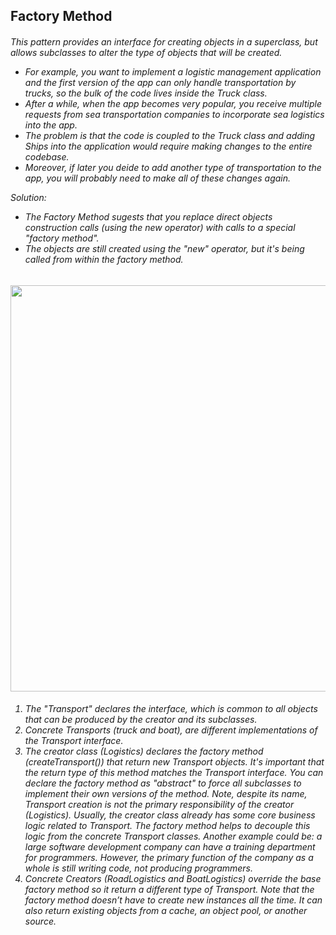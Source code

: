 ## Factory Method
<h6>
  This pattern provides an interface for creating objects in a superclass, but allows subclasses to alter the type of objects that will be created.
  
  - For example, you want to implement a logistic management application and the first version of the app can only handle transportation by trucks, so the bulk of the code lives inside the Truck class.
  - After a while, when the app becomes very popular, you receive multiple requests from sea transportation companies to incorporate sea logistics into the app.
  - The problem is that the code is coupled to the Truck class and adding Ships into the application would require making changes to the entire codebase.
  - Moreover, if later you deide to add another type of transportation to the app, you will probably need to make all of these changes again.
  
  Solution:
  - The Factory Method sugests that you replace direct objects construction calls (using the new operator) with calls to a special "factory method".
  - The objects are still created using the "new" operator, but it's being called from within the factory method.
</h6>

<img src="https://github.com/user-attachments/assets/67a0eec6-1923-4f8b-bb58-54e39354845e" width="650">

<h6>
  <ol> 
    <li> The "Transport" declares the interface, which is common to all objects that can be produced by the creator and its subclasses. </li>
    <li> Concrete Transports (truck and boat), are different implementations of the Transport interface. </li>
    <li> The creator class (Logistics) declares the factory method (createTransport()) that return new Transport objects. It's important that the return type of this method matches the Transport interface. You can declare the factory method as "abstract" to force all subclasses to implement their own versions of the method. Note, despite its name, Transport creation is not the primary responsibility of the creator (Logistics). Usually, the creator class already has some core business logic related to Transport. The factory method helps to decouple this logic from the concrete Transport classes. Another example could be: a large software development company can have a training department for programmers. However, the primary function of the company as a whole is still writing code, not producing programmers. </li>
    <li> Concrete Creators (RoadLogistics and BoatLogistics) override the base factory method so it return a different type of Transport. Note that the factory method doesn’t have to create new instances all the time. It can also return existing objects from a cache, an object pool, or another source. </li>
  </ol>
</h6>

